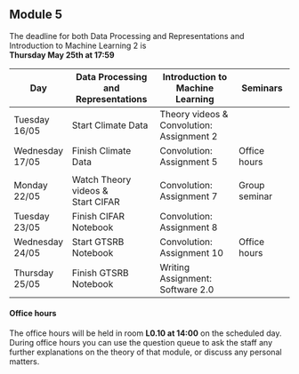 
## Module 5

The deadline for both Data Processing and Representations and Introduction to Machine Learning 2 is<br>**Thursday May 25th at 17:59**

| Day                | Data Processing<br>and Representations | Introduction to<br>Machine Learning | Seminars          |
| ------------------ | ---------------------------- | ----------------------------------- | --------------------------- |
| Tuesday<br>16/05   | Start Climate Data           | Theory videos &<br>Convolution: Assignment 2 |                    |
| Wednesday<br>17/05 | Finish Climate Data          | Convolution: Assignment 5           | Office hours                |
|                    |                              |                                     |                             |
| Monday<br>22/05    | Watch Theory videos &<br>Start CIFAR | Convolution: Assignment 7   | Group seminar               |
| Tuesday<br>23/05   | Finish CIFAR Notebook        | Convolution: Assignment 8           |                             |
| Wednesday<br>24/05 | Start GTSRB Notebook         | Convolution: Assignment 10          | Office hours                |
| Thursday<br>25/05  | Finish GTSRB Notebook       | Writing Assignment:<br>Software 2.0 |                             |



#### Office hours

The office hours will be held in room **L0.10 at 14:00** on the scheduled day. During office hours you can use the question queue to ask the staff any further explanations on the theory of that module, or discuss any personal matters.

